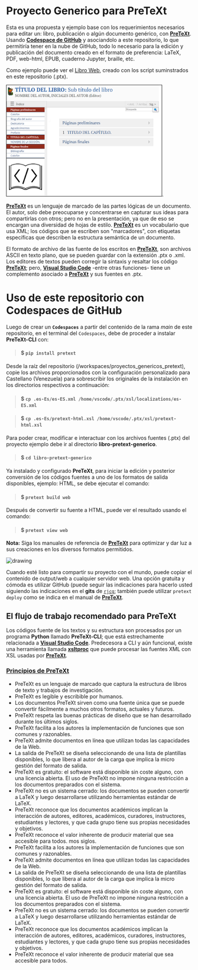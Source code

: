 # Proyecto Generico para PreTeXt

Esta es una propuesta y ejemplo base con los requerimientos necesarios para editar un: libro, publicación o algún documento genérico, con [**PreTeXt**](https://pretextbook.org/). Usando [**Codespace de GitHub**](https://docs.github.com/en/codespaces) y asociandolo a este repositorio, lo que permitiría tener en la nube de GitHub, todo lo necesario para la edición y publicación del documento creado en el formato de preferencia: LaTeX, PDF, web-html, EPUB, cuaderno Jupyter, braille, etc.

Como ejemplo puede ver el [Libro Web](https://rommeljose.github.io/proyectos_genericos_pretext/titulo-libro.html), creado con los script suminstrados en este repositorio (.ptx).

[<img src=".es-Es\ejemplo_libro.png" border="1" alt="Ejemplo de la salida genérica de las fuentes suministradas" width="420" height="300">](https://rommeljose.github.io/proyectos_genericos_pretext/titulo-libro.html).

[**PreTeXt**](https://pretextbook.org/) es un lenguaje de marcado de las partes lógicas de un documento. El autor, solo debe preocuparse y concentrarse en capturar sus ideas para compartirlas con otros; pero no en la presentación, ya que de eso se encargan una diversidad de hojas de estilo. [**PreTeXt**](https://pretextbook.org/) es un vocabulario que usa XML; los códigos que se escriben son "marcadores", con etiquetas específicas que describen la estructura semántica de un documento.

El formato de archivo de las fuente de los escritos en [**PreTeXt**](https://pretextbook.org/), son archivos ASCII en texto plano, que se pueden guardar con la extensión .ptx o .xml. Los editores de textos pueden corregir la sintaxis y resaltar los código [**PreTeXt**](https://pretextbook.org/); pero, [**Visual Studio Code**](https://code.visualstudio.com/) -entre otras funciones- tiene un complemento asociado a [**PreTeXt**](https://pretextbook.org/) y sus fuentes en .ptx.

# Uso de este repositorio con Codespaces de GitHub

Luego de crear un **`Codespaces`** a partir del contenido de la rama *main* de este repositorio, en el terminal del `Codespaces`, debe de proceder a instalar  **PreTeXt-CLI** con:

>#### $ `pip install pretext`

Desde la raíz del repositorio (/workspaces/proyectos_genericos_pretext), copie los archivos proporcionados con la configuración personalizado para Castellano (Venezuela) para sobrescribir los originales de la instalación en los directorios respectivos a continuación:

>#### $ `cp .es-Es/es-ES.xml /home/vscode/.ptx/xsl/localizations/es-ES.xml`

>#### $ `cp .es-Es/pretext-html.xsl /home/vscode/.ptx/xsl/pretext-html.xsl`

Para poder crear, modificar e interactuar con los archivos fuentes (.ptx) del proyecto ejemplo debe ir al directorio **libro-pretext-generico**.

>#### $ `cd libro-pretext-generico`

Ya instalado y configurado **PreTeXt**, para iniciar la edición y posterior conversión de los códigos fuentes a uno de los formatos de salida disponibles, ejemplo: HTML, se debe ejecutar el comando:

>#### $ `pretext build web`

Después de convertir su fuente a HTML, puede ver el resultado usando el comando:

>#### $ `pretext view web`

**Nota:** Siga los manuales de referencia de [**PreTeXt**](https://pretextbook.org/doc/guide/html/processing-CLI.html#subsection-123) para optimizar y dar luz a sus creaciones en los diversos formatos permitidos.

<img src="https://pretextbook.org/examples/showcase/html/external/ptx-logo.png" alt="drawing" width="200"/>

Cuando esté listo para compartir su proyecto con el mundo, puede copiar el contenido de output/web a cualquier servidor web. Una opción gratuita y cómoda es utilizar GitHub (puede seguir las indicaciones para hacerlo usted siguiendo las indicaciones en el  **gits** de [`rjcg`](https://gist.github.com/rommeljose/b4290459f59de4eb2cc9149ac3b14fae); también puede utilizar `pretext deploy` como se indica en el manual de [**PreTeXt**](https://pretextbook.org/doc/guide/html/processing-CLI.html#subsection-127).

## El flujo de trabajo recomendado para PreTeXt 
Los códigos fuente de los textos y su estructura son procesados por un programa **Python** llamado **PreTeXt-CLI**; que está estrechamente relacionada a [**Visual Studio Code**](https://code.visualstudio.com/). Predecesora a CLI y aún funcional, existe una herramienta llamada [**xsltproc**](https://gnome.pages.gitlab.gnome.org/libxslt/xsltproc.html) que puede procesar las fuentes XML con XSL usadas por [**PreTeXt**](https://pretextbook.org/).

### [Principios de PreTeXt](https://pretextbook.org/doc/guide/html/philosophy.html#paragraphs-7) 
* PreTeXt es un lenguaje de marcado que captura la estructura de libros de texto y trabajos de investigación.
* PreTeXt es legible y escribible por humanos.
* Los documentos PreTeXt sirven como una fuente única que se puede convertir fácilmente a muchos otros formatos, actuales y futuros.
* PreTeXt respeta las buenas prácticas de diseño que se han desarrollado durante los últimos siglos.
* PreTeXt facilita a los autores la implementación de funciones que son comunes y razonables.
* PreTeXt admite documentos en línea que utilizan todas las capacidades de la Web.
* La salida de PreTeXt se diseña seleccionando de una lista de plantillas disponibles, lo que libera al autor de la carga que implica la micro gestión  del formato de salida.
* PreTeXt es gratuito: el software está disponible sin coste alguno, con una licencia abierta. El uso de PreTeXt no impone ninguna restricción a los documentos preparados con el sistema.
* PreTeXt no es un sistema cerrado: los documentos se pueden convertir a LaTeX y luego desarrollarse utilizando herramientas estándar de LaTeX.
* PreTeXt reconoce que los documentos académicos implican la interacción de autores, editores, académicos, curadores, instructores, estudiantes y lectores, y que cada grupo tiene sus propias necesidades y objetivos.
* PreTeXt reconoce el valor inherente de producir material que sea accesible para todos.
mos siglos.
* PreTeXt facilita a los autores la implementación de funciones que son comunes y razonables.
* PreTeXt admite documentos en línea que utilizan todas las capacidades de la Web.
* La salida de PreTeXt se diseña seleccionando de una lista de plantillas disponibles, lo que libera al autor de la carga que implica la micro gestión  del formato de salida.
* PreTeXt es gratuito: el software está disponible sin coste alguno, con una licencia abierta. El uso de PreTeXt no impone ninguna restricción a los documentos preparados con el sistema.
* PreTeXt no es un sistema cerrado: los documentos se pueden convertir a LaTeX y luego desarrollarse utilizando herramientas estándar de LaTeX.
* PreTeXt reconoce que los documentos académicos implican la interacción de autores, editores, académicos, curadores, instructores, estudiantes y lectores, y que cada grupo tiene sus propias necesidades y objetivos.
* PreTeXt reconoce el valor inherente de producir material que sea accesible para todos.
